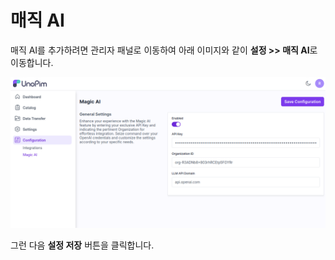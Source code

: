 # 매직 AI

매직 AI를 추가하려면 관리자 패널로 이동하여 아래 이미지와 같이 **설정 >> 매직 AI**로 이동합니다.

   ![매직 AI 설정](../../assets/1.0/images/configuration/AiConfiguration.png)

그런 다음 **설정 저장** 버튼을 클릭합니다.

